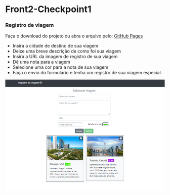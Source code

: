 # Front2-Checkpoint1
<h3>Registro de viagem</h3>

Faça o download do projeto ou abra o arquivo pelo: [GitHub Pages](https://jleiite.github.io/Front2-Checkpoint1)

- Insira a cidade de destino de sua viagem
- Deixe uma breve descrição de como foi sua viagem
- Insira a URL da imagem de registro de sua viagem
- Dê uma nota para a viagem
- Selecione uma cor para a nota de sua viagem
- Faça o envio do formulário e tenha um registro de sua viagem especial.

![Registros](/assets/print.png)


